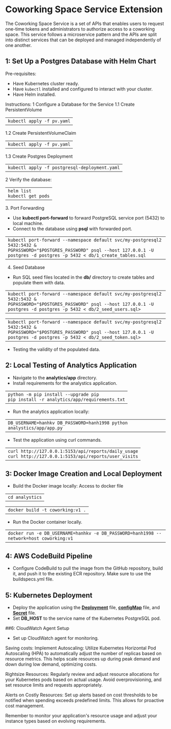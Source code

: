 # Coworking  Space Service Extension
The Coworking Space Service is a set of APIs that enables users to request one-time tokens and administrators to authorize access to a coworking space. This service follows a microservice pattern and the APIs are split into distinct services that can be deployed and managed independently of one another.

## 1:  Set Up a Postgres Database with Helm Chart
Pre-requisites:
- Have Kubernetes cluster ready.
- Have `kubectl` installed and configured to interact with your cluster.
- Have Helm installed.

Instructions:
1 Configure a Database for the Service
1.1 Create PersistentVolume
   <table><tbody><tr><td><code>kubectl apply -f pv.yaml</code></td></tr></tbody></table>
1.2 Create PersistentVolumeClaim
   <table><tbody><tr><td><code>kubectl apply -f pv.yaml</code><br></td></tr></tbody></table>
1.3 Create Postgres Deployment
   <table><tbody><tr><td><code>kubectl apply -f postgresql-deployment.yaml</code></td></tr></tbody></table>
2 Verify the database:
   <table><tbody><tr><td><code>helm list</code><br><code>kubectl get pods</code></td></tr></tbody></table>
3. Port Forwarding

*   Use **kubectl port-forward** to forward PostgreSQL service port (5432) to local machine.
*   Connect to the database using **psql** with forwarded port.

<table><tbody><tr><td><code>kubectl port-forward --namespace default svc/my-postgresql2 5432:5432 &amp;</code><br><code>PGPASSWORD="$POSTGRES_PASSWORD" psql --host 127.0.0.1 -U postgres -d postgres -p 5432 &lt; db/1_create_tables.sql</code></td></tr></tbody></table>

4. Seed Database

*   Run SQL seed files located in the **db/** directory to create tables and populate them with data.

<table><tbody><tr><td><code>kubectl port-forward --namespace default svc/my-postgresql2 5432:5432 &amp;</code><br><code>PGPASSWORD="$POSTGRES_PASSWORD" psql --host 127.0.0.1 -U postgres -d postgres -p 5432 &lt; db/2_seed_users.sql></code></td></tr></tbody></table>
<table><tbody><tr><td><code>kubectl port-forward --namespace default svc/my-postgresql2 5432:5432 &amp;</code><br><code>PGPASSWORD="$POSTGRES_PASSWORD" psql --host 127.0.0.1 -U postgres -d postgres -p 5432 &lt; db/2_seed_token.sql></code></td></tr></tbody></table>

*   Testing the validity of the populated data.
  
## 2: Local Testing of Analytics Application

*   Navigate to the **analytics/app** directory.
*   Install requirements for the analystics application.  
    

<table><tbody><tr><td><code>python -m pip install --upgrade pip</code><br><code>pip install -r analytics/app/requirements.txt</code></td></tr></tbody></table>

*   Run the analytics application locally:

<table><tbody><tr><td><code>DB_USERNAME=hanhkv DB_PASSWORD=hanh1998 python analystics/app/app.py</code></td></tr></tbody></table>


*   Test the application using curl commands.

<table><tbody><tr><td><code>curl http://127.0.0.1:5153/api/reports/daily_usage</code><br><code>curl http://127.0.0.1:5153/api/reports/user_visits</code></td></tr></tbody></table>

## 3: Docker Image Creation and Local Deployment

*   Build the Docker image locally:
Access to docker file 
<table><tbody><tr><td><code>cd analystics</code></td></tr></tbody></table>
<table><tbody><tr><td><code>docker build -t coworking:v1 .</code></td></tr></tbody></table>

*   Run the Docker container locally.  
    

<table><tbody><tr><td><code>docker run -e DB_USERNAME=hanhkv -e DB_PASSWORD=hanh1998 --network=host coworking:v1</code></td></tr></tbody></table>


## 4: AWS CodeBuild Pipeline

*   Configure CodeBuild to pull the image from the GitHub repository, build it, and push it to the existing ECR repository. Make sure to use the buildspecs.yml file.


## 5: Kubernetes Deployment

*   Deploy the application using the **[Deployment](analystics/analystics-deployment.yaml)** file, **[configMap](analystics/configMap.yml)** file, and **[Secret](analystics/secret.yml)** file.
*   Set **DB\_HOST** to the service name of the Kubernetes PostgreSQL pod.


##6: CloudWatch Agent Setup

*   Set up CloudWatch agent for monitoring.

Saving costs:
Implement Autoscaling:
Utilize Kubernetes Horizontal Pod Autoscaling (HPA) to automatically adjust the number of replicas based on resource metrics. This helps scale resources up during peak demand and down during low demand, optimizing costs.

Rightsize Resources:
Regularly review and adjust resource allocations for your Kubernetes pods based on actual usage. Avoid overprovisioning, and set resource limits and requests appropriately.

Alerts on Costly Resources:
Set up alerts based on cost thresholds to be notified when spending exceeds predefined limits. This allows for proactive cost management.

Remember to monitor your application's resource usage and adjust your instance types based on evolving requirements.

